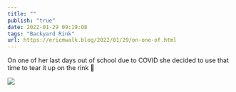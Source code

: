 ```yaml
---
title: ""
publish: "true"
date: 2022-01-29 09:19:08
tags: "Backyard Rink"
url: https://ericmwalk.blog/2022/01/29/on-one-of.html
---
```


On one of her last days out of school due to COVID she decided to use that time to tear it up on the rink 🏒

![](https://ericmwalk.blog/uploads/2022/83594f7a99.jpg)